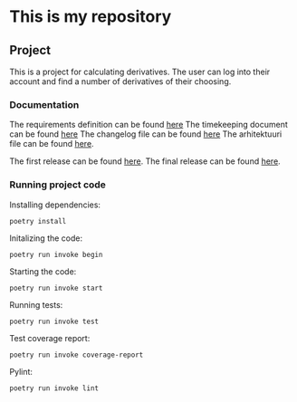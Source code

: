 # This is my repository

## Project
This is a project for calculating derivatives. The user can log into their account and find a number of derivatives of their choosing.

### Documentation
The requirements definition can be found [here](https://github.com/kirkeruusalu/ot-practice/blob/master/documentation/requirements_specification.md)
The timekeeping document can be found [here](https://github.com/kirkeruusalu/ot-practice/blob/master/documentation/timekeeping.md)
The changelog file can be found [here](https://github.com/kirkeruusalu/ot-practice/blob/master/documentation/changelog.md) The arhitektuuri file can be found [here](https://github.com/kirkeruusalu/ot-practice/blob/master/documentation/arhitektuuri.md).

The first release can be found [here](https://github.com/kirkeruusalu/ot-practice/releases/tag/week5).
The final release can be found [here]().

### Running project code
Installing dependencies:
```
poetry install
```
Initalizing the code:
```
poetry run invoke begin
```
Starting the code:
```
poetry run invoke start
```

Running tests:
```
poetry run invoke test
```
Test coverage report:
```
poetry run invoke coverage-report
```
Pylint:
```
poetry run invoke lint
```






